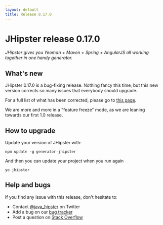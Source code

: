 ```yaml
---
layout: default
title: Release 0.17.0
---
```


JHipster release 0.17.0
==================

*JHipster gives you Yeoman + Maven + Spring + AngularJS all working together in one handy generator.*

What's new
----------

JHipster 0.17.0 is a bug-fixing release. Nothing fancy this time, but this new version corrects so many issues that everybody should upgrade.

For a full list of what has been corrected, please go to [this page](https://github.com/jhipster/generator-jhipster/issues?milestone=6&page=1&state=closed).

We are more and more in a "feature freeze" mode, as we are leaning towards our first 1.0 release.

<!--googleoff: index-->
How to upgrade
------------

Update your version of JHipster with:

```
npm update -g generator-jhipster
```

And then you can update your project when you run again

```
yo jhipster
```

Help and bugs
--------------

If you find any issue with this release, don't hesitate to:

- Contact [@java_hipster](https://twitter.com/java_hipster) on Twitter
- Add a bug on our [bug tracker](https://github.com/jhipster/generator-jhipster/issues?state=open)
- Post a question on [Stack Overflow](http://stackoverflow.com/tags/jhipster/info)

